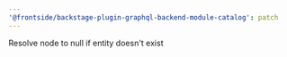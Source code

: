 ```yaml
---
'@frontside/backstage-plugin-graphql-backend-module-catalog': patch
---
```


Resolve node to null if entity doesn't exist

